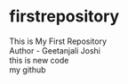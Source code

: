 # firstrepository
This is My First Repository
<br>
Author - Geetanjali Joshi
<br>
this is new code
<br>
my github
